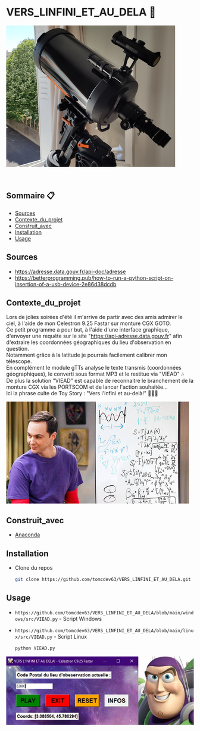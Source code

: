 # VERS_LINFINI_ET_AU_DELA 🔭

![Screenshot](https://github.com/tomcdev63/VERS_LINFINI_ET_AU_DELA/blob/main/windows/data/celestron.png?raw=true)

<!-- PROJECT LOGO -->
<br />
<p align="center">

<!-- SOMMAIRE -->
## Sommaire 📋

* [Sources](#sources)
* [Contexte_du_projet](#contexte_du_projet)
* [Construit_avec](#Construit_avec)
* [Installation](#Installation)
* [Usage](#usage)
 
<!-- SOURCES -->
## Sources

* https://adresse.data.gouv.fr/api-doc/adresse
* https://betterprogramming.pub/how-to-run-a-python-script-on-insertion-of-a-usb-device-2e86d38dcdb

<!-- CONTEXTE DU PROJET -->
## Contexte_du_projet 

Lors de jolies soirées d'été il m'arrive de partir avec des amis admirer le ciel, à l'aide de mon Celestron 9.25 Fastar sur monture CGX GOTO.  
Ce petit programme a pour but, à l'aide d'une interface graphique, d'envoyer une requête sur le site "https://api-adresse.data.gouv.fr" afin d'extraire les coordonnées géographiques du lieu d'observation en question.  
Notamment grâce à la latitude je pourrais facilement calibrer mon télescope.  
En complément le module gTTs analyse le texte transmis (coordonnées géographiques), le converti sous format MP3 et le restitue via "VIEAD" 🎶  
De plus la solution "VIEAD" est capable de reconnaitre le branchement de la monture CGX via les PORTSCOM et de lancer l'action souhaitée...  
Ici la phrase culte de Toy Story : "Vers l'infini et au-delà!" 👨‍🚀🤓

![Screenshot](https://github.com/tomcdev63/VERS_LINFINI_ET_AU_DELA/blob/main/windows/data/Capture.PNG?raw=true)

<!-- CONSTRUIT AVEC -->
## Construit_avec 

* [Anaconda](https://www.anaconda.com/)

<!-- INSTALLATION -->
## Installation

* Clone du repos

    ```sh
    git clone https://github.com/tomcdev63/VERS_LINFINI_ET_AU_DELA.git
    ```
    
<!-- USAGE -->
## Usage 
 
* ```https://github.com/tomcdev63/VERS_LINFINI_ET_AU_DELA/blob/main/windows/src/VIEAD.py``` - Script Windows
* ```https://github.com/tomcdev63/VERS_LINFINI_ET_AU_DELA/blob/main/linux/src/VIEAD.py``` - Script Linux

    ```sh
    python VIEAD.py
    ```
![Screenshot](https://raw.githubusercontent.com/tomcdev63/VERS_LINFINI_ET_AU_DELA/main/windows/data/buzz.jpg)





